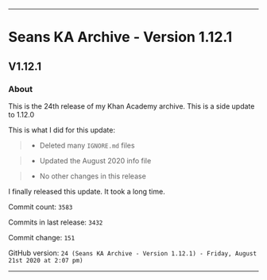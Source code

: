 
***

# Seans KA Archive - Version 1.12.1

## V1.12.1

### About

This is the 24th release of my Khan Academy archive. This is a side update to 1.12.0

This is what I did for this update:

> * Deleted many `IGNORE.md` files

> * Updated the August 2020 info file

> * No other changes in this release

I finally released this update. It took a long time.

Commit count: `3583`

Commits in last release: `3432`

Commit change: `151`

GitHub version: `24 (Seans KA Archive - Version 1.12.1) - Friday, August 21st 2020 at 2:07 pm)`

***
